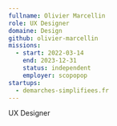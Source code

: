 ```yaml
---
fullname: Olivier Marcellin
role: UX Designer
domaine: Design
github: olivier-marcellin
missions:
  - start: 2022-03-14
    end: 2023-12-31
    status: independent
    employer: scopopop
startups:
  - demarches-simplifiees.fr
---
```


UX Designer
